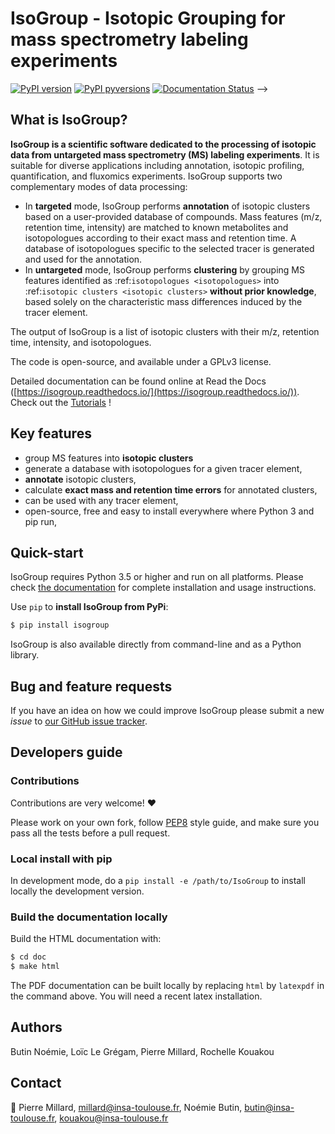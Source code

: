 # IsoGroup - **Iso**topic **Group**ing for mass spectrometry labeling experiments

[![PyPI version](https://badge.fury.io/py/IsoGroup.svg)](https://badge.fury.io/py/IsoGroup)
[![PyPI pyversions](https://img.shields.io/pypi/pyversions/isogroup.svg)](https://pypi.python.org/pypi/isogroup/)
[![Documentation Status](https://readthedocs.org/projects/isocor/badge/?version=latest)](http://isocor.readthedocs.io/?badge=latest) -->


## What is IsoGroup?
**IsoGroup is a scientific software dedicated to the processing of isotopic data from untargeted mass spectrometry (MS) labeling experiments**.
It is suitable for diverse applications including annotation, isotopic profiling, quantification, and fluxomics experiments.
IsoGroup supports two complementary modes of data processing: 
* In **targeted** mode, IsoGroup performs **annotation** of isotopic clusters based on a user-provided database of compounds.
  Mass features (m/z, retention time, intensity) are matched to known metabolites and isotopologues according to their exact mass and retention time.
  A database of isotopologues specific to the selected tracer is generated and used for the annotation.
* In **untargeted** mode, IsoGroup performs **clustering** by grouping MS features identified as :ref:`isotopologues <isotopologues>` into :ref:`isotopic clusters <isotopic clusters>` **without prior knowledge**, based solely on the characteristic mass differences induced by the tracer element.


The output of IsoGroup is a list of isotopic clusters with their m/z, retention time, intensity, and isotopologues. 

The code is open-source, and available under a GPLv3 license.

Detailed documentation can be found online at Read the Docs ([https://isogroup.readthedocs.io/](https://isogroup.readthedocs.io/)).
Check out the [Tutorials](https://isogroup.readthedocs.io/en/latest/tutorials.html) !

## Key features
* group MS features into **isotopic clusters**
* generate a database with isotopologues for a given tracer element,
* **annotate** isotopic clusters,
* calculate **exact mass and retention time errors** for annotated clusters,
* can be used with any tracer element,
* open-source, free and easy to install everywhere where Python 3 and pip run,

## Quick-start
IsoGroup requires Python 3.5 or higher and run on all platforms.
Please check [the documentation](https://isogroup.readthedocs.io/en/latest/quickstart.html) for complete
installation and usage instructions.

Use `pip` to **install IsoGroup from PyPi**:

```bash
$ pip install isogroup
```

<!-- Then, run IsoGroup in command line with:

```bash
$ isogroup -->

<!-- ``` -->

IsoGroup is also available directly from command-line and as a Python library.

## Bug and feature requests
If you have an idea on how we could improve IsoGroup please submit a new *issue*
to [our GitHub issue tracker](https://github.com/MetaboHUB-MetaToul/IsoGroup/issues).


## Developers guide
### Contributions
Contributions are very welcome! :heart:

Please work on your own fork,
follow [PEP8](https://www.python.org/dev/peps/pep-0008/) style guide,
and make sure you pass all the tests before a pull request.

### Local install with pip
In development mode, do a `pip install -e /path/to/IsoGroup` to install
locally the development version.


### Build the documentation locally
Build the HTML documentation with:

```bash
$ cd doc
$ make html
```

The PDF documentation can be built locally by replacing `html` by `latexpdf`
in the command above. You will need a recent latex installation.


## Authors
Butin Noémie, Loïc Le Grégam, Pierre Millard, Rochelle Kouakou

## Contact
:email: Pierre Millard, millard@insa-toulouse.fr, Noémie Butin, butin@insa-toulouse.fr, kouakou@insa-toulouse.fr
